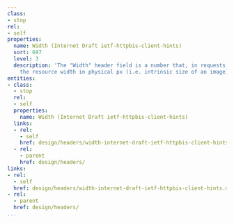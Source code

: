 ```yaml
---
class:
- stop
rel:
- self
properties:
  name: Width (Internet Draft ietf-httpbis-client-hints)
  sort: 697
  level: 3
  description: 'The "Width" header field is a number that, in requests, indicates
    the resource width in physical px (i.e. intrinsic size of an image). '
entities:
- class:
  - stop
  rel:
  - self
  properties:
    name: Width (Internet Draft ietf-httpbis-client-hints)
  links:
  - rel:
    - self
    href: design/headers/width-internet-draft-ietf-httpbis-client-hints.md
  - rel:
    - parent
    href: design/headers/
links:
- rel:
  - self
  href: design/headers/width-internet-draft-ietf-httpbis-client-hints.md
- rel:
  - parent
  href: design/headers/
...
```

